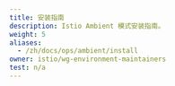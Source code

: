 ```yaml
---
title: 安装指南
description: Istio Ambient 模式安装指南。
weight: 5
aliases:
  - /zh/docs/ops/ambient/install
owner: istio/wg-environment-maintainers
test: n/a
---
```

